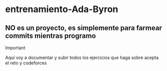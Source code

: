 # entrenamiento-Ada-Byron

## NO es un proyecto, es simplemente para farmear commits mientras programo
>[!IMPORTANT]
>Aquí voy a documentar y subir todos los ejercicios que haga sobre acepta el reto y codeforces 
